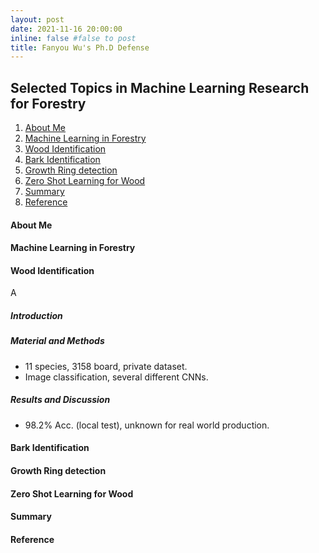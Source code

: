 ```yaml
---
layout: post
date: 2021-11-16 20:00:00
inline: false #false to post
title: Fanyou Wu's Ph.D Defense
---
```


<!-- My Ph.D defense will be held on __11/16/2021 10:00 PM EDT__. 

Zoom [link]( https://purdue-edu.zoom.us/j/93203040490).


The title is __Selected Topics in Machine Learning Research for Forestry__.

I will update more information under this poster. -->



## Selected Topics in Machine Learning Research for Forestry

<!-- <table border="0">
 <tr>
    <td><b>Title</b></td>
    <td><b>Title 2</b></td>
 </tr>
 <tr>
    <td>Lorem ipsum ...</td>
    <td>Lorem ipsum ...</td>
 </tr>
</table> -->



<!-- ##### Table of Contents -->


1. [About Me](#about-me)
2. [Machine Learning in Forestry](#machine-learning-in-forestry)
3. [Wood Identification](#wood-identification)
4. [Bark Identification](#bark-identification)
5. [Growth Ring detection](#growth-ring-detection)
6. [Zero Shot Learning for Wood](#growth-ring-detection)
7. [Summary](#summary)
8. [Reference](#reference)

#### About Me


#### Machine Learning in Forestry

#### Wood Identification

A 

##### Introduction

<!-- Current lumber scanners, used in industrial wood manufacturing plants, such as rough mills and flooring plants, are used to measure and evaluate the quality and optimize processing of solid wood (Gazo et al. 2018; Wells et al. 2018). Because wood species differ significantly in their color, grain structure, natural characteristics, defects, and density, the scanner sensors often need to be calibrated for each species for their optimal performance. When production switches from one species to another one, the scanner settings must often be manually set. In this study, we attempt to automate the species identification based on image recognition so that the manufacturing equipment can automatically adapt to species being processed or even be able to process batches of mixed species.

Convolutional neural network (CNN) is a deep learning architecture inspired by the natural visual perception mechanism of the living creatures. Lecun et al. (1998) developed a multi-layer neural network called LeNet-5, which could classify handwritten digits from the MNIST data-set. Recent CNNs are comprised of groups of convolutional, pooling, activation, and fully-connected linear functions, and they include hundreds of thousands of connections (Goodfellow et al. 2016). Batch Normalization (BN) and Dropout layers are often applied in the training phase. BN can speed up the training, while Dropout is a regularization tool that can mitigate overfitting (Ioffe and Szegedy 2015; Srivastava et al. 2014). There are many CNN architectures. Among them ResNet, DenseNet, and MobileNet-V2 are commonly used (Huang et al. 2017; He et al. 2016; Sandler et al. 2018). ResNet first introduced residues connections, which can help in reducing the problem of accuracy becoming saturated and then degrading rapidly with increasing network depth. DenseNet improves the short-cut mechanism, connects each layer to every other layer in a feed-forward fashion. MobileNet-V2 was designed to reduce network parameters for real-time utilization for portable devices.

Researchers often treat wood classification as a texture classification task. Gray-level co-occurrence matrix (GLCM), local binary pattern (LBP), and gabor filters are popular techniques for the analysis of textures and pattern discrimination (Haralick et al. 1973; Ojala et al. 1996; Olshausen and Field 1996). Paula Filho et al. (2014) compared those techniques combined with a support vector machine to classify 41 Brazilian forest species based on cross section images. Other techniques for wood identification through macroscopic images have also been proposed (e.g., Alfonso et al. 1989 Martins et al. 2013 Ravindran et al. 2018). However, most of the wood identification studies are based on the clean-cut cross section and follow human expert knowledge. This approach may hinder the real industry application where longitudinal sections are commonly found and surfaces are rough (see Sect. Data pre-processing. Recent research in computer vision has shown that CNNs can learn texture instead of shape (Geirhos et al. 2019). Since images of the longitudinal section of boards contain almost all low-frequency texture features, applying CNNs to these images is an obvious choice for species detection. In this work, CNNs were applied to images of longitudinal lumber sections to develop an industrial application for wood species classification. -->


##### Material and Methods

* 11 species, 3158 board, private dataset.
* Image classification, several different CNNs.

#####  Results and Discussion

* 98.2% Acc. (local test), unknown for real world production.

#### Bark Identification

#### Growth Ring detection

#### Zero Shot Learning for Wood

#### Summary

#### Reference

